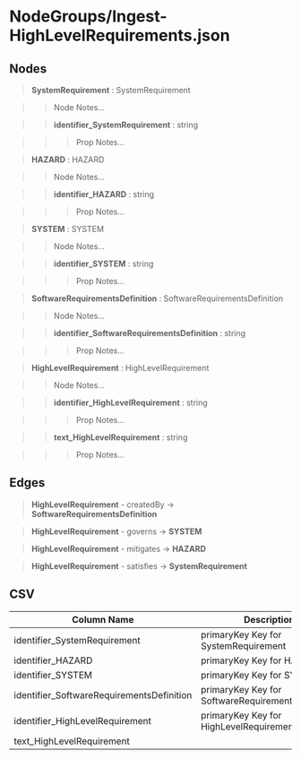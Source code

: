 # NodeGroups/Ingest-HighLevelRequirements.json
## Nodes

>**SystemRequirement** : SystemRequirement

>>Node Notes...

>>**identifier_SystemRequirement** : string
    
>>>Prop Notes...

>**HAZARD** : HAZARD

>>Node Notes...

>>**identifier_HAZARD** : string
    
>>>Prop Notes...

>**SYSTEM** : SYSTEM

>>Node Notes...

>>**identifier_SYSTEM** : string
    
>>>Prop Notes...

>**SoftwareRequirementsDefinition** : SoftwareRequirementsDefinition

>>Node Notes...

>>**identifier_SoftwareRequirementsDefinition** : string
    
>>>Prop Notes...

>**HighLevelRequirement** : HighLevelRequirement

>>Node Notes...

>>**identifier_HighLevelRequirement** : string
    
>>>Prop Notes...

>>**text_HighLevelRequirement** : string
    
>>>Prop Notes...

## Edges

>**HighLevelRequirement** - createdBy -> **SoftwareRequirementsDefinition**

>**HighLevelRequirement** - governs -> **SYSTEM**

>**HighLevelRequirement** - mitigates -> **HAZARD**

>**HighLevelRequirement** - satisfies -> **SystemRequirement**

## CSV

Column Name | Description |Optional
------------|-------------|---
identifier_SystemRequirement| primaryKey Key for SystemRequirement | Yes
identifier_HAZARD| primaryKey Key for HAZARD | Yes
identifier_SYSTEM| primaryKey Key for SYSTEM | Yes
identifier_SoftwareRequirementsDefinition| primaryKey Key for SoftwareRequirementsDefinition | Yes
identifier_HighLevelRequirement| primaryKey Key for HighLevelRequirement | No
text_HighLevelRequirement| | No
